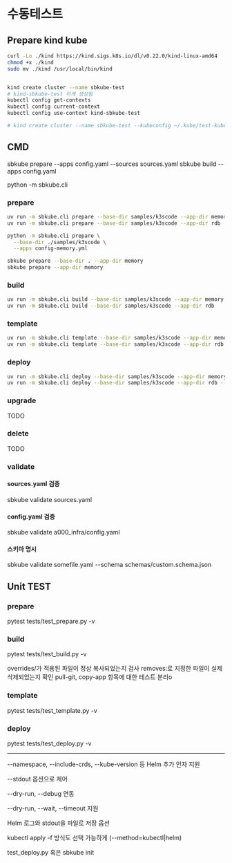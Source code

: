 # 수동테스트

## Prepare kind kube

```bash
curl -Lo ./kind https://kind.sigs.k8s.io/dl/v0.22.0/kind-linux-amd64
chmod +x ./kind
sudo mv ./kind /usr/local/bin/kind


kind create cluster --name sbkube-test
# kind-sbkube-test 이게 생성됨
kubectl config get-contexts
kubectl config current-context
kubectl config use-context kind-sbkube-test

# kind create cluster --name sbkube-test --kubeconfig ~/.kube/test-kubeconfig
```

## CMD

sbkube prepare --apps config.yaml --sources sources.yaml
sbkube build --apps config.yaml

python -m sbkube.cli

### prepare
```bash
uv run -m sbkube.cli prepare --base-dir samples/k3scode --app-dir memory
uv run -m sbkube.cli prepare --base-dir samples/k3scode --app-dir rdb

python -m sbkube.cli prepare \
  --base-dir ./samples/k3scode \
  --apps config-memory.yml

sbkube prepare --base-dir . --app-dir memory
sbkube prepare --app-dir memory
```

### build
```bash
uv run -m sbkube.cli build --base-dir samples/k3scode --app-dir memory
uv run -m sbkube.cli build --base-dir samples/k3scode --app-dir rdb
```

### template
```bash
uv run -m sbkube.cli template --base-dir samples/k3scode --app-dir memory --output-dir rendered/
uv run -m sbkube.cli template --base-dir samples/k3scode --app-dir rdb --output-dir rendered/
```

### deploy
```bash
uv run -m sbkube.cli deploy --base-dir samples/k3scode --app-dir memory --namespace data-memory
uv run -m sbkube.cli deploy --base-dir samples/k3scode --app-dir rdb --namespace data-rdb
```

### upgrade
TODO

### delete
TODO

### validate

#### sources.yaml 검증
sbkube validate sources.yaml

#### config.yaml 검증
sbkube validate a000_infra/config.yaml

#### 스키마 명시
sbkube validate somefile.yaml --schema schemas/custom.schema.json

## Unit TEST

### prepare
pytest tests/test_prepare.py -v

### build
pytest tests/test_build.py -v

overrides/가 적용된 파일이 정상 복사되었는지 검사
removes:로 지정한 파일이 실제 삭제되었는지 확인
pull-git, copy-app 항목에 대한 테스트 분리o

### template
pytest tests/test_template.py -v

### deploy

pytest tests/test_deploy.py -v

----------
--namespace, --include-crds, --kube-version 등 Helm 추가 인자 지원

--stdout 옵션으로 제어

--dry-run, --debug 연동


--dry-run, --wait, --timeout 지원

Helm 로그와 stdout을 파일로 저장 옵션

kubectl apply -f 방식도 선택 가능하게 (--method=kubectl|helm)


test_deploy.py 혹은 sbkube init
